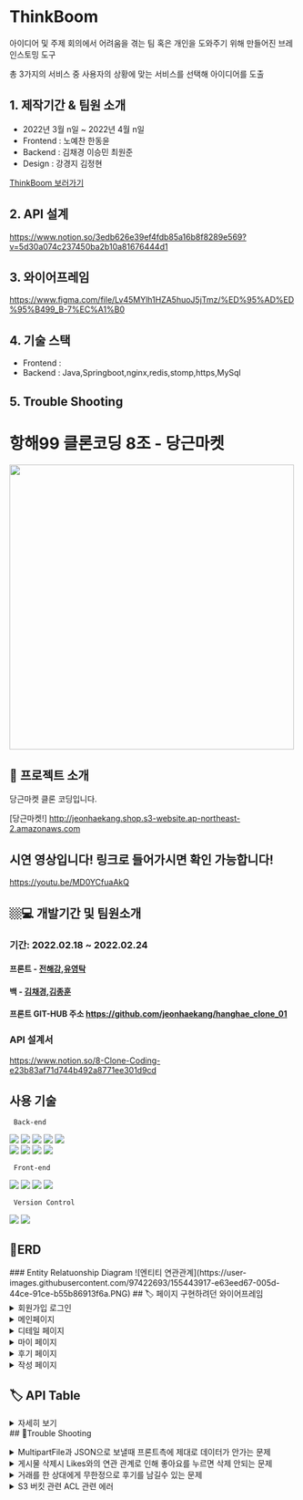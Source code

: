 # ThinkBoom
아이디어 및 주제 회의에서 어려움을 겪는 팀 혹은 개인을 도와주기 위해 만들어진 브레인스토밍 도구

총 3가지의 서비스 중 사용자의 상황에 맞는 서비스를 선택해 아이디어를 도출


## 1. 제작기간 & 팀원 소개
- 2022년 3월 n일 ~ 2022년 4월 n일
- Frontend : 노예찬 한동윤
- Backend : 김채경 이승민 최원준
- Design : 강경지 김정현

[ThinkBoom 보러가기](도메인넣)

## 2. API 설계
https://www.notion.so/3edb626e39ef4fdb85a16b8f8289e569?v=5d30a074c237450ba2b10a81676444d1

## 3. 와이어프레임
https://www.figma.com/file/Lv45MYlh1HZA5huoJ5jTmz/%ED%95%AD%ED%95%B499_B-7%EC%A1%B0


## 4. 기술 스택
- Frontend : 
- Backend : Java,Springboot,nginx,redis,stomp,https,MySql



## 5. Trouble Shooting

# 항해99 클론코딩 8조 - 당근마켓
<img src="https://user-images.githubusercontent.com/97422693/155444394-feb226b9-fdd8-4575-afaa-b179e190abc1.PNG" width="500px">
 
 ## 🤷 프로젝트 소개 
 <p> 당근마켓 클론 코딩입니다. </p>
 <p> </p>
 <p> </p>
 <p> </p>
  
[당근마켓!] http://jeonhaekang.shop.s3-website.ap-northeast-2.amazonaws.com
</br>


 ## 시연 영상입니다! 링크로 들어가시면 확인 가능합니다!
https://youtu.be/MD0YCfuaAkQ


 ## 🏼‍💻 개발기간 및 팀원소개
 ### 기간: 2022.02.18 ~ 2022.02.24   
 <p> </p>
 <p> </p>
 <p> </p>
 
#### 프론트 - [전해강](https://github.com/jeonhaekang/hanghae_clone_01),[유영탁]()
#### 백 - [김채경](https://github.com/KimCG1130/Clone_Backendd),[김종훈](https://github.com/kjhbbjoker/Clone_Backend)
#### 프론트 GIT-HUB 주소 https://github.com/jeonhaekang/hanghae_clone_01
### API 설계서
https://www.notion.so/8-Clone-Coding-e23b83af71d744b492a8771ee301d9cd
## 사용 기술
 <p> </p>
 <p> </p>
 <p> </p>
<code> Back-end </code> 
</br>
<p float="left">
<img src="https://img.shields.io/badge/JAVA-007396?style=for-the-badge&logo=java&logoColor=white">
<img src="https://img.shields.io/badge/Springboot-6DB33F?style=for-the-badge&logo=Springboot&logoColor=white">
<img src="https://img.shields.io/badge/SpringSecurity-6DB33F?style=for-the-badge&logo=Spring&logoColor=white">
<img src="https://img.shields.io/badge/mysql-4479A1?style=for-the-badge&logo=mysql&logoColor=white">
<img src="https://img.shields.io/badge/amazonaws-232F3E?style=for-the-badge&logo=amazonaws&logoColor=white"> 
 </br>
<img src="https://img.shields.io/badge/Gradle-02303A?style=for-the-badge&logo=Gradle&logoColor=white"> 
<img src="https://img.shields.io/badge/JWT-232F3E?style=for-the-badge&logo=Jwt&logoColor=white"> 
<img src="https://img.shields.io/badge/CORS-231F20?style=for-the-badge&logo=Cors&logoColor=white"> 
<img src="https://img.shields.io/badge/FileZilla-BF0000?style=for-the-badge&logo=FileZilla&logoColor=white"> 
</p>
<code> Front-end </code> 
</br>
<p float="left">
  <img src="https://img.shields.io/badge/html5-E34F26?style=for-the-badge&logo=html5&logoColor=white"> 
  <img src="https://img.shields.io/badge/css-1572B6?style=for-the-badge&logo=css3&logoColor=white"> 
  <img src="https://img.shields.io/badge/javascript-F7DF1E?style=for-the-badge&logo=javascript&logoColor=black"> 
  <img src="https://img.shields.io/badge/react-61DAFB?style=for-the-badge&logo=react&logoColor=black"> 
 
 <code>  Version Control </code> 
</br>
<p float="left">
  <img src="https://img.shields.io/badge/github-181717?style=for-the-badge&logo=github&logoColor=white">
  <img src="https://img.shields.io/badge/git-F05032?style=for-the-badge&logo=git&logoColor=white">
 
## 🧾ERD
 <p> </p>
 <p> </p>
 <p> </p>
### Entity Relatuonship Diagram
![엔티티 연관관계](https://user-images.githubusercontent.com/97422693/155443917-e63eed67-005d-44ce-91ce-b55b86913f6a.PNG)
## 🏷 페이지 구현하려던 와이어프레임
<details>
 <summary>회원가입 로그인</summary>
 <div markdown="1">
<p align="center"float="left">
 
  <img src="https://user-images.githubusercontent.com/97422693/155450373-b425a182-e903-48e6-88b6-0219ad14c374.png" width="600" />
  
</p>
 
</details>
 
 
 <details>
 <summary>메인페이지</summary>
 <div markdown="1">
<p align="center"float="left">
 
  <img src="https://user-images.githubusercontent.com/97422693/155450620-2d50a05b-e8a7-4c05-9d5c-e9e4762a34b5.png" width="600" />
  
</p>
 
</details>
  
  
  
  <details>
 <summary>디테일 페이지</summary>
 <div markdown="1">
<p align="center"float="left">
 
  <img src="https://user-images.githubusercontent.com/97422693/155450664-9fb42f85-31a1-4bb0-8c4e-df5e3bb06297.png" width="600" />
  
</p>
 
</details>
    
    
    
  <details>
 <summary>마이 페이지</summary>
 <div markdown="1">
<p align="center"float="left">
 
  <img src="https://user-images.githubusercontent.com/97422693/155450729-96a6084a-3fc6-440c-804e-2ded1ef3312f.png" width="600" />
  
</p>
 
</details>
   
   
   
<details>
 <summary>후기 페이지</summary>
 <div markdown="1">
<p align="center"float="left">
 
  <img src="https://user-images.githubusercontent.com/97422693/155450915-fc151c8b-4d42-488e-9a9a-e101023eacde.png" width="600" />
  
</p>
 
</details>
 
 <details>
 <summary>작성 페이지</summary>
 <div markdown="1">
<p align="center"float="left">
 
  <img src="https://user-images.githubusercontent.com/97422693/155451063-240711e8-1afd-4192-8560-09282cb7fda9.png" width="600" />
  
</p>
 
</details>
   
   
   
  
   
## 🏷 API Table
<details>
 <summary>자세히 보기</summary>
 <div markdown="1">
<p align="center"float="left">
  <img src="https://user-images.githubusercontent.com/97422693/155446071-e26104d9-31df-4fe4-bfbb-5fcc41d289bd.PNG" width="600" />
  <img src="https://user-images.githubusercontent.com/97422693/155446093-e2481c41-2e07-4052-b8d3-da585ac9e829.PNG" width="600" /> 
  <img src="https://user-images.githubusercontent.com/97422693/155446111-d6cffd5f-4625-4593-aeaa-c0a3b3dcde43.PNG" width="600" />
</p>
 
</details>
## 🧾Trouble Shooting
 <p> </p>
 <p> </p>
 <p> </p>
<details>
<summary>MultipartFile과 JSON으로 보낼때 프론트측에 제대로 데이터가 안가는 문제</summary>
<div markdown="1">
```java
@PostMapping("/post")
    public ResponseEntity<String> writePost(@RequestPart("file") MultipartFile multipartFile, @RequestPart("post") PostsRequestDto requestDto,
                                            @AuthenticationPrincipal UserDetailsImpl userDetails) throws IOException {
        System.out.println(requestDto.getContent());
        // String image = s3Uploader.upload(multipartFile, "postImage");
        String image = s3Uploader.upload(multipartFile,"postImage");
        requestDto.setImage(image);
        postService.writePost(requestDto, userDetails.getUser());
        return ResponseEntity.ok()
                .body("작성되었습니다 true");
    }
```
@RequestPart로 둘다 multipart/form-data 형태로 전송하는 것으로 해결
</div>
</details>
<details>
<summary>게시물 삭제시 Likes와의 연관 관계로 인해 좋아요를 누르면 삭제 안되는 문제</summary>
<div markdown="1">
```java
 @JsonIgnore
    @OneToMany(cascade = CascadeType.REMOVE, mappedBy = "post")
    private List<Likes> LikesList  = new ArrayList<>();
```
cascade = CascadeType.REMOVE 를 이용하여 해결 
</div>
</details>
<details>
<summary>거래를 한 상대에게 무한정으로 후기를 남길수 있는 문제</summary>
<div markdown="1">
```java
public RatedDto addRate(RateDto rateDto){ //유저 평가하기
        RatedDto ratedDto = new RatedDto();
        Post post = postRepository.findById(rateDto.getPostId()).get();
        post.setRated(true);
        int rate1 = rateDto.getRate();
        User user = userRepository.findById(rateDto.getId()).get();  //평가 점수 더하는 로직
        int currentRate = user.getRate();
        user.setRate(currentRate + rate1);
        User user2 = userRepository.save(user);
        rateDto.setRate(user2.getRate());
        ratedDto.setRated(true);
        return ratedDto;
    }
```
프론트측에 유저의 아이디만 받고 평점을 남기는 식으로 하였는데 이번에 post아이디도 함께 받아서 포스트에 boolean rated = false;//평가여부 항목을 추가하여 post 아이디를 받아서
  해당 게시물을 찾고 true로 바꿔서 거래를 한 게시물을 알려주었습니다.
</div>
</details>
    
    
 
 
 
    
<details>
<summary>S3 버킷 관련 ACL 관련 에러 </summary>
<div markdown="1">
 
 <img src="https://user-images.githubusercontent.com/97422693/155449111-a04a7db8-f8ab-4841-bf4e-edc89047e996.PNG" width="600" />
AWS에 들어가서 객체 소유권에 대한  ACL 활성화를 해주었다 
</div>
</details>
